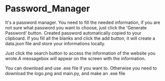 # Password_Manager

It's a password manager. You need to fill the needed information, if you are not sure what password you want to choose, just click the 'Generate Password' button. 
Created password automatically copied to your clipboard. If you fill all the blanks and click the add button, it will create a data.json file and store your informations locally.

Just click the search button to access the information of the website you wrote.A messagebox will appear on the screen with the information.

You can download and use .exe file if you want to. Otherwise you need to download the logo.png and main.py, and make an .exe file


